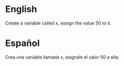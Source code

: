 # English
Create a variable called x, assign the value 50 to it.

# Español 
Crea una variable llamada x, asignale el valor 50 a ella.

